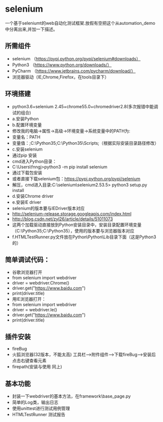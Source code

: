 # selenium

一个基于seleniumt的web自动化测试框架.放假有空把这个从automation_demo中分离出来,并加一下描述。

## 所需组件

* selenium （https://pypi.python.org/pypi/selenium#downloads）
* Python3  （https://www.python.org/downloads/）
* PyCharm  （https://www.jetbrains.com/pycharm/download/）
* 浏览器驱动（IE,Chrome,Firefox，在tools目录下）

## 环境搭建
* python3.6+selenium 2.45+chrome55.0+chromedriver2.8(多次报错中能调试的组合)
*  a.安装Python 
*  b.配置环境变量
*    修改我的电脑->属性->高级->环境变量->系统变量中的PATH为:
*    变量名：PATH
*    变量值：;C:\Python35;C:\Python35\Scripts;（根据实际安装目录路径修改）
*  c.安装selenium
*    通过pip 安装
*    cmd进入Python目录：
*    C:\Users\fnngj>python3 -m pip install selenium 
*    通过下载包安装
*    或者直接下载selenium包：https://pypi.python.org/pypi/selenium
*    解压，cmd进入目录:C:\selenium\selenium2.53.5> python3 setup.py install
*  d.安装Chrome driver
*  e.安装IE driver
*    selenium的版本要与IEDriver版本对应
*    http://selenium-release.storage.googleapis.com/index.html
*    http://blog.csdn.net/zyl26/article/details/51011073
*    这两个加载驱动直接放到Python安装目录中，安装目录配置环境变量（C:\Python35;C:\Python35），使用的版本要与浏览器版本对应
*  f.HTMLTestRunner.py文件放在Python\Python\Lib目录下面（这是Python3的）

## 简单调试代码：
* 谷歌浏览器打开
*  from selenium import webdriver
*  driver = webdriver.Chrome()
*  driver.get("https://www.baidu.com")
*  print(driver.title)
* 用IE浏览器打开：
*  from selenium import webdriver
*  driver = webdriver.Ie()
*  driver.get("https://www.baidu.com")
*  print(driver.title)

## 插件安装
* fireBug
* 火狐浏览器(32版本，不能太高) 工具栏-->附件组件-->下载fireBug-->安装后点击右键查看元素
* firepath(安装与使用 同上)

## 基本功能
* 封装一下webdriver的基本方法，在framework\base_page.py
* 简单的Log类，输出日志
* 使用unittest进行测试用例管理
* HTMLTestRunner 测试报告




